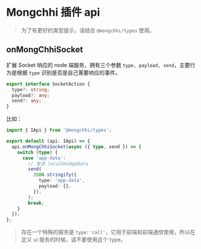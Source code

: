 # Mongchhi 插件 api

> 为了有更好的类型提示，请结合 `@mongchhi/types` 使用。

## onMongChhiSocket

扩展 Socket 响应的 node 端服务，拥有三个参数 `type, payload, send`，主要行为是根据 `type` 识别是否是自己需要响应的事件。

```ts
export interface SocketAction {
  type?: string;
  payload?: any;
  send?: any;
}
```

比如：

```ts
import { IApi } from '@mongchhi/types';

export default (api: IApi) => {
  api.onMongChhiSocket(async ({ type, send }) => {
    switch (type) {
      case 'app-data':
        // 发送 localUmiAppData
        send(
          JSON.stringify({
            type: 'app-data',
            payload: {},
          }),
        );
        break;
    }
  });
};
```

> 存在一个特殊的服务是 `type:'call'`，它用于前端和前端通信使用，所以在定义 ui 服务的时候，请不要使用这个 type。